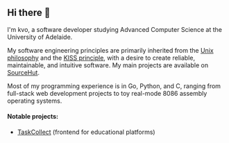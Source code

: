 ## Hi there 👋

I'm kvo, a software developer studying Advanced Computer Science at the University of Adelaide.

My software engineering principles are primarily inherited from the [Unix philosophy][1] and the [KISS principle][2], with a desire to create reliable, maintainable, and intuitive software. My main projects are available on [SourceHut][3].

Most of my programming experience is in Go, Python, and C, ranging from full-stack web development projects to toy real-mode 8086 assembly operating systems.

#### Notable projects:
  - [TaskCollect][4] (frontend for educational platforms)


[1]: https://en.wikipedia.org/wiki/Unix_philosophy
[2]: https://en.wikipedia.org/wiki/KISS_principle
[3]: https://git.sr.ht/~kvo/
[4]: https://tacodevs.github.io
